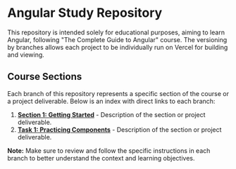 # Angular Study Repository

This repository is intended solely for educational purposes, aiming to learn Angular, following "The Complete Guide to Angular" course. 
The versioning by branches allows each project to be individually run on Vercel for building and viewing.

## Course Sections

Each branch of this repository represents a specific section of the course or a project deliverable. Below is an index with direct links to each branch:

1. [**Section 1: Getting Started**](https://github.com/GarciaBoo/Angular-Projects/tree/Section-1-Gettin-Started) - Description of the section or project deliverable.
2. [**Task 1: Practicing Components**](link_to_branch) - Description of the section or project deliverable.


**Note:** Make sure to review and follow the specific instructions in each branch to better understand the context and learning objectives.
